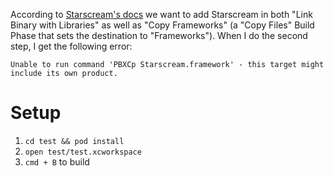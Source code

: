 According to [Starscream's docs](https://github.com/daltoniam/Starscream#add-copy-frameworks-phase) we want to add Starscream
in both "Link Binary with Libraries" as well as "Copy Frameworks" (a "Copy Files" Build Phase that sets the destination to
"Frameworks"). When I do the second step, I get the following error:

```
Unable to run command 'PBXCp Starscream.framework' - this target might include its own product.
```

# Setup

1. `cd test && pod install`
2. `open test/test.xcworkspace`
3. `cmd + B` to build
